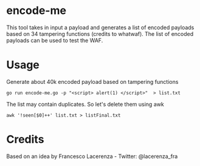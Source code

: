 # encode-me
This tool takes in input a payload and generates a list of encoded payloads based on 34 tampering functions (credits to whatwaf).
The list of encoded payloads can be used to test the WAF.


# Usage

Generate about 40k encoded payload based on tampering functions
```
go run encode-me.go -p "<script> alert(1) </script>"  > list.txt
```
The list may contain duplicates. So let's delete them using awk
```
awk '!seen[$0]++' list.txt > listFinal.txt
```
# Credits
Based on an idea by Francesco Lacerenza - Twitter: @lacerenza_fra
